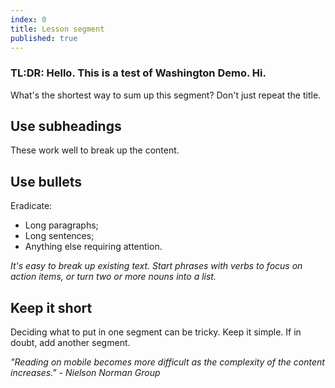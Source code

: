 ```yaml
---
index: 0
title: Lesson segment
published: true
---
```


### TL:DR: Hello. This is a test of Washington Demo. Hi.

What's the shortest way to sum up this segment? Don't just repeat the title. 

## Use subheadings

These work well to break up the content. 

## Use bullets

Eradicate: 
* Long paragraphs;
* Long sentences; 
* Anything else requiring attention. 

*It's easy to break up existing text. Start phrases with verbs to focus on action items, or turn two or more nouns into a list.*

## Keep it short

Deciding what to put in one segment can be tricky. Keep it simple. If in doubt, add another segment. 

*"Reading on mobile becomes more difficult as the complexity of the content increases." - Nielson Norman Group*
